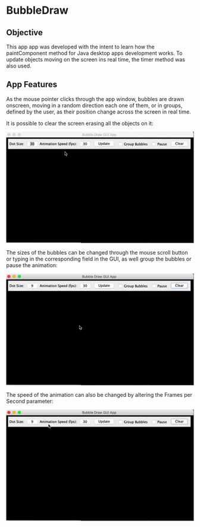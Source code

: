 # BubbleDraw
## Objective
This app app was developed with the intent to learn how the paintComponent method for Java desktop apps development works. To update objects moving on the screen ins real time, the timer method was also used.

## App Features
As the mouse pointer clicks through the app window, bubbles are drawn onscreen, moving in a random direction each one of them, or in groups, defined by the user, as their position change across the screen in real time.

It is possible to clear the screen erasing all the objects on it:

![](bubbles_and_clean.gif)

The sizes of the bubbles can be changed through the mouse scroll button or typing in the corresponding field in the GUI, as well group the bubbles or pause the animation:

![](scroll_group_and_pause.gif)

The speed of the animation can also be changed by altering the Frames per Second parameter:

![](bubbles_fps.gif)

